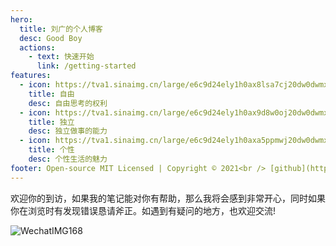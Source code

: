 ```yaml
---
hero:
  title: 刘广的个人博客
  desc: Good Boy
  actions:
    - text: 快速开始
      link: /getting-started
features:
  - icon: https://tva1.sinaimg.cn/large/e6c9d24ely1h0ax8lsa7cj20dw0dwmxi.jpg
    title: 自由
    desc: 自由思考的权利
  - icon: https://tva1.sinaimg.cn/large/e6c9d24ely1h0ax9d8w0oj20dw0dwmxf.jpg
    title: 独立
    desc: 独立做事的能力
  - icon: https://tva1.sinaimg.cn/large/e6c9d24ely1h0axa5ppmwj20dw0dwmxi.jpg
    title: 个性
    desc: 个性生活的魅力
footer: Open-source MIT Licensed | Copyright © 2021<br /> [github](https://github.com/liuguang2016)
---
```


欢迎你的到访，如果我的笔记能对你有帮助，那么我将会感到非常开心，同时如果你在浏览时有发现错误恳请斧正。如遇到有疑问的地方，也欢迎交流!

![WechatIMG168](https://tva1.sinaimg.cn/large/e6c9d24ely1h0axd35cq7j20by0bywf0.jpg)
